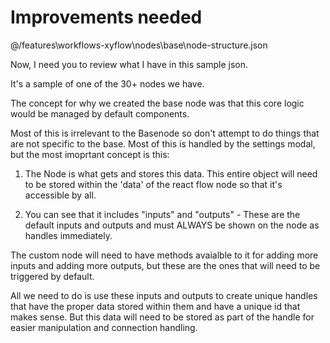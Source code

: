# Improvements needed

@/features\workflows-xyflow\nodes\base\node-structure.json

Now, I need you to review what I have in this sample json.

It's a sample of one of the 30+ nodes we have.

The concept for why we created the base node was that this core logic would be managed by default components.

Most of this is irrelevant to the Basenode so don't attempt to do things that are not specific to the base. Most of this is handled by the settings modal, but the most imoprtant concept is this:

1. The Node is what gets and stores this data. This entire object will need to be stored within the 'data' of the react flow node so that it's accessible by all.

2. You can see that it includes "inputs" and "outputs" - These are the default inputs and outputs and must ALWAYS be shown on the node as handles immediately.

The custom node will need to have methods avaialble to it for adding more inputs and adding more outputs, but these are the ones that will need to be triggered by default.

All we need to do is use these inputs and outputs to create unique handles that have the proper data stored within them and have a unique id that makes sense. But this data will need to be stored as part of the handle for easier manipulation and connection handling.